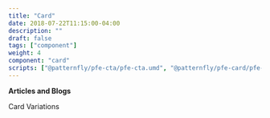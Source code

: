 ```yaml
---
title: "Card"
date: 2018-07-22T11:15:00-04:00
description: ""
draft: false
tags: ["component"]
weight: 4
component: "card"
scripts: ["@patternfly/pfe-cta/pfe-cta.umd", "@patternfly/pfe-card/pfe-card.umd"]
---
```


__Articles and Blogs__

Card Variations
